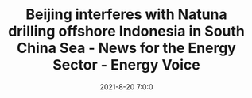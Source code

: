 ---
"title": "Beijing interferes with Natuna drilling offshore Indonesia in South China Sea - News for the Energy Sector - Energy Voice"
"date": "2021-8-20 7:0:0"
"feed_name": "GOOGLENEWS"
"feed_website": "https://news.google.com/search?q=drilling%2Bincident&hl=en-US&gl=US&ceid=US:en"
"feed_rss": "https://news.google.com/rss/search?q=drilling%2Bincident&hl=en-US&gl=US&ceid=US:en"
"link": "https://www.energyvoice.com/oilandgas/asia/343789/beijing-interferes-with-natuna-drilling-offshore-indonesia-in-south-china-sea/"
"file": "_posts/2021-8-20-7-0-0_GOOGLENEWS_4ff80d9f5cd6196c4f41885d6c09831d01c90a23.md"
"accident": "0"
"drilling": "0"
---